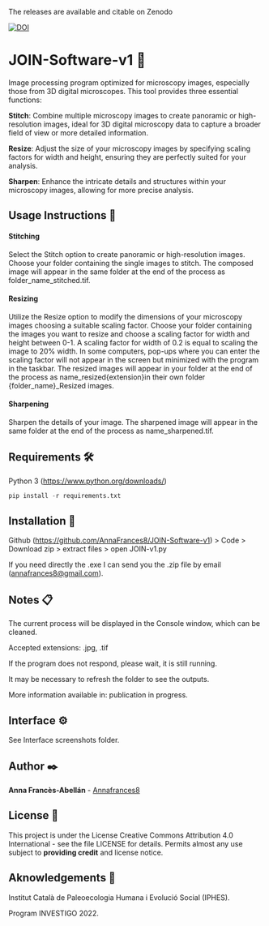 The releases are available and citable on Zenodo

[![DOI](https://zenodo.org/badge/690537412.svg)](https://zenodo.org/badge/latestdoi/690537412)


# JOIN-Software-v1 🔬

Image processing program optimized for microscopy images, especially those from 3D digital microscopes. This tool provides three essential functions:

**Stitch**: Combine multiple microscopy images to create panoramic or high-resolution images, ideal for 3D digital microscopy data to capture a broader field of view or more detailed information.

**Resize**: Adjust the size of your microscopy images by specifying scaling factors for width and height, ensuring they are perfectly suited for your analysis.

**Sharpen**: Enhance the intricate details and structures within your microscopy images, allowing for more precise analysis.

## Usage Instructions 🚀
#### Stitching
Select the Stitch option to create panoramic or high-resolution images.
Choose your folder containing the single images to stitch. The composed image will appear in the same folder at the end of the process as folder_name_stitched.tif.

#### Resizing
Utilize the Resize option to modify the dimensions of your microscopy images choosing a suitable scaling factor. Choose your folder containing the images you want to resize and choose a scaling factor for width and height between 0-1. A scaling factor for width of 0.2 is equal to scaling the image to 20% width. In some computers, pop-ups where you can enter the scaling factor will not appear in the screen but minimized with the program in the taskbar. The resized images will appear in your folder at the end of the process as name_resized{extension}in their own folder {folder_name}_Resized images.

#### Sharpening
Sharpen the details of your image. The sharpened image will appear in the same folder at the end of the process as name_sharpened.tif.


## Requirements 🛠️
Python 3 (https://www.python.org/downloads/)

``` python
pip install -r requirements.txt
```

## Installation 🔧
Github (https://github.com/AnnaFrances8/JOIN-Software-v1) > Code > Download zip > extract files > open JOIN-v1.py

If you need directly the .exe I can send you the .zip file by email (annafrances8@gmail.com).

## Notes 📋
The current process will be displayed in the Console window, which can be cleaned. 

Accepted extensions: .jpg, .tif

If the program does not respond, please wait, it is still running.

It may be necessary to refresh the folder to see the outputs.

More information available in: publication in progress.

## Interface ⚙️

See Interface screenshots folder.


## Author ✒️

**Anna Francès-Abellán** - [Annafrances8](https://github.com/AnnaFrances8)


## License 📄

This project is under the License Creative Commons Attribution 4.0 International - see the file LICENSE for details.
Permits almost any use subject to **providing credit** and license notice.

## Aknowledgements 🎁

Institut Català de Paleoecologia Humana i Evolució Social (IPHES).

Program INVESTIGO 2022.



